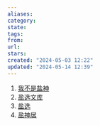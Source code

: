 ```yaml
---
aliases: 
category: 
state: 
tags: 
from: 
url: 
stars: 
created: "2024-05-03 12:22"
updated: "2024-05-14 12:39"
---
```

1. [我不是盐神](https://onehu.xyz/)
2. [盐选文库](https://www.yanxuanwk.com/)
3. [盐选](https://www.yanxuan.org/)
4. [盐神居](https://saltsgod.com/)